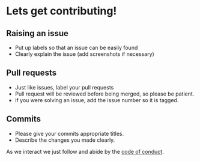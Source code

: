 # Lets get contributing!

## Raising an issue
- Put up labels so that an issue can be easily found
- Clearly explain the issue (add screenshots if necessary)


## Pull requests
- Just like issues, label your pull requests
- Pull request will be reviewed before being merged, so please be patient.
- if you were solving an issue, add the issue number so it is tagged.


## Commits
- Please give your commits appropriate titles.
- Describe the changes you made clearly.

As we interact we just follow and abide by the [ code of conduct](https://github.com/DevsIndia/Developers-India/blob/master/CODE_OF_CONDUCT.md).
